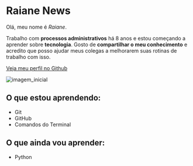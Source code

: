 # Raiane News

Olá, meu nome é *Raiane*. 

Trabalho com **processos administrativos** há 8 anos e estou começando a aprender sobre **tecnologia**. Gosto de **compartilhar o meu conhecimento** e acredito que posso ajudar meus colegas a melhorarem suas rotinas de trabalho com isso.

[Veja meu perfil no Github](https://github.com/raianecardoso)

![imagem_inicial](https://blush.design/api/download?shareUri=-dQ1Kk3HlChTeTf_&c=Hair_0%7Ec83ffd_New%2520Palette%25201_0%7Ef2f2f2_Skin_0%7Ec5cfff&w=800&h=800&fm=png)

## O que estou aprendendo:

- Git 
- GitHub
- Comandos do Terminal

## O que ainda vou aprender: 

- Python